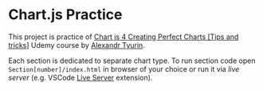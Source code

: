 # Chart.js Practice

This project is practice of [Chart js 4 Creating Perfect Charts [Tips and tricks]](https://www.udemy.com/course/chart-js-creating-perfect-dynamic-interactive-graph-tips-tricks) Udemy course by [Alexandr Tyurin](https://www.udemy.com/user/alexandr-570).

Each section is dedicated to separate chart type. To run section code open `Section[number]/index.html` in browser of your choice or run it via _live server_ (e.g. VSCode [Live Server](https://marketplace.visualstudio.com/items?itemName=ritwickdey.LiveServer) extension).
